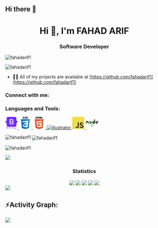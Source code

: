 ## Hi there 👋

<!--
**fahadarif1/fahadarif1** is a ✨ _special_ ✨ repository because its `README.md` (this file) appears on your GitHub profile.

Here are some ideas to get you started:

- 🔭 I’m currently working on ...
- 🌱 I’m currently learning ...
- 👯 I’m looking to collaborate on ...
- 🤔 I’m looking for help with ...
- 💬 Ask me about ...
- 📫 How to reach me: ...
- 😄 Pronouns: ...
- ⚡ Fun fact: ...
-->
<h1 align="center">Hi 👋, I'm FAHAD ARIF</h1>
<h3 align="center">Software Developer</h3>
<img src="https://raw.githubusercontent.com/gist/Prince-Shivaram/106aa0f37f016eda7ec65de5acb90471/raw/760aff1fe331f8a445d4573aa88fd2ec16e72b83/My-work.gif" alt="fahadarif1" />

<p align="left"> <img src="https://komarev.com/ghpvc/?username=fahadarif1&label=Profile%20views&color=0e75b6&style=flat" alt="fahadarif1" /> </p>

- 👨‍💻 All of my projects are available at [https://github.com/fahadarif1](https://github.com/fahadarif1)

<h3 align="left">Connect with me:</h3>
<p align="left">
</p>

<h3 align="left">Languages and Tools:</h3>
<p align="left"> <a href="https://getbootstrap.com" target="_blank" rel="noreferrer"> <img src="https://raw.githubusercontent.com/devicons/devicon/master/icons/bootstrap/bootstrap-plain-wordmark.svg" alt="bootstrap" width="40" height="40"/> </a> <a href="https://www.w3schools.com/css/" target="_blank" rel="noreferrer"> <img src="https://raw.githubusercontent.com/devicons/devicon/master/icons/css3/css3-original-wordmark.svg" alt="css3" width="40" height="40"/> </a> <a href="https://www.w3.org/html/" target="_blank" rel="noreferrer"> <img src="https://raw.githubusercontent.com/devicons/devicon/master/icons/html5/html5-original-wordmark.svg" alt="html5" width="40" height="40"/> </a> <a href="https://www.adobe.com/in/products/illustrator.html" target="_blank" rel="noreferrer"> <img src="https://www.vectorlogo.zone/logos/adobe_illustrator/adobe_illustrator-icon.svg" alt="illustrator" width="40" height="40"/> </a> <a href="https://developer.mozilla.org/en-US/docs/Web/JavaScript" target="_blank" rel="noreferrer"> <img src="https://raw.githubusercontent.com/devicons/devicon/master/icons/javascript/javascript-original.svg" alt="javascript" width="40" height="40"/> </a> <a href="https://nodejs.org" target="_blank" rel="noreferrer"> <img src="https://raw.githubusercontent.com/devicons/devicon/master/icons/nodejs/nodejs-original-wordmark.svg" alt="nodejs" width="40" height="40"/> </a> </p>

<p><img align="left" src="https://github-readme-stats.vercel.app/api/top-langs?username=fahadarif1&show_icons=true&locale=en&layout=compact" alt="fahadarif1" /></p>

<p>&nbsp;<img align="center" src="https://github-readme-stats.vercel.app/api?username=fahadarif1&show_icons=true&locale=en" alt="fahadarif1" /></p>

<p><img align="center" src="https://github-readme-streak-stats.herokuapp.com/?user=fahadarif1&" alt="fahadarif1" /></p>



<img src="https://user-images.githubusercontent.com/73097560/115834477-dbab4500-a447-11eb-908a-139a6edaec5c.gif"><h3 align="center">Statistics</h3>
<div align="center">

<img align="center" src="http://github-profile-summary-cards.vercel.app/api/cards/stats?username=fahadarif1&theme=aura" height="180em" />
<img align="center" src="http://github-profile-summary-cards.vercel.app/api/cards/most-commit-language?username=fahadarif1&theme=aura" height="180em" />
<img align="center" src="http://github-profile-summary-cards.vercel.app/api/cards/repos-per-language?username=fahadarif1&theme=aura" height="180em" />
<img align="center" src="http://github-profile-summary-cards.vercel.app/api/cards/productive-time?username=fahadarif1&theme=aura" height="180em" />
<img align="center" src="http://github-profile-summary-cards.vercel.app/api/cards/profile-details?username=fahadarif1&theme=aura" height="180em" />
</div>
<img src="https://user-images.githubusercontent.com/73097560/115834477-dbab4500-a447-11eb-908a-139a6edaec5c.gif"><h2 align="left">⚡Activity Graph:</h2>
<img align="center" src="https://github-readme-activity-graph.vercel.app/graph?username=fahadarif1&theme=react-dark"/>





